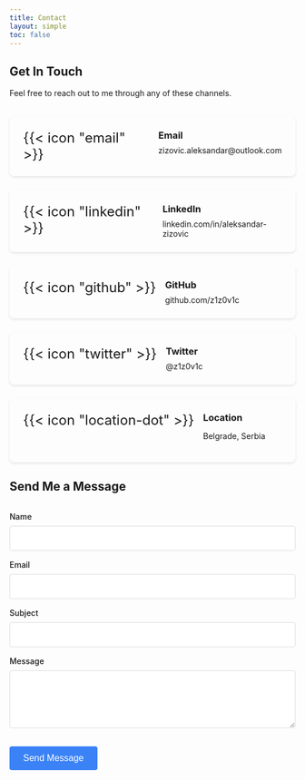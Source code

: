 ```yaml
---
title: Contact
layout: simple
toc: false
---
```


## Get In Touch

Feel free to reach out to me through any of these channels.

<div class="contact-grid">
  <!-- Email -->
  <div class="contact-card">
    <div class="contact-icon">
      {{< icon "email" >}}
    </div>
    <div class="contact-info">
      <h3>Email</h3>
      <a href="mailto:zizovic.aleksandar@outlook.com">zizovic.aleksandar@outlook.com</a>
    </div>
  </div>
  
  <!-- LinkedIn -->
  <div class="contact-card">
    <div class="contact-icon">
      {{< icon "linkedin" >}}
    </div>
    <div class="contact-info">
      <h3>LinkedIn</h3>
      <a href="https://linkedin.com/in/aleksandar-zizovic" target="_blank">linkedin.com/in/aleksandar-zizovic</a>
    </div>
  </div>
  
  <!-- GitHub -->
  <div class="contact-card">
    <div class="contact-icon">
      {{< icon "github" >}}
    </div>
    <div class="contact-info">
      <h3>GitHub</h3>
      <a href="https://github.com/z1z0v1c" target="_blank">github.com/z1z0v1c</a>
    </div>
  </div>
  
  <!-- Twitter -->
  <div class="contact-card">
    <div class="contact-icon">
      {{< icon "twitter" >}}
    </div>
    <div class="contact-info">
      <h3>Twitter</h3>
      <a href="https://twitter.com/z1z0v1c" target="_blank">@z1z0v1c</a>
    </div>
  </div>
  
  <!-- Location -->
  <div class="contact-card">
    <div class="contact-icon">
      {{< icon "location-dot" >}}
    </div>
    <div class="contact-info">
      <h3>Location</h3>
      <p>Belgrade, Serbia</p>
    </div>
  </div>
</div>

<style>
.contact-grid {
  display: grid;
  grid-template-columns: repeat(auto-fill, minmax(300px, 1fr));
  gap: 1.5rem;
  margin-top: 2rem;
}

.contact-card {
  display: flex;
  align-items: flex-start;
  padding: 1.5rem;
  border-radius: 8px;
  background-color: var(--ifm-card-background-color);
  box-shadow: 0 2px 4px rgba(0, 0, 0, 0.1);
  transition: transform 0.2s, box-shadow 0.2s;
}

.contact-card:hover {
  transform: translateY(-3px);
  box-shadow: 0 5px 10px rgba(0, 0, 0, 0.1);
}

.contact-icon {
  margin-right: 1rem;
  color: var(--ifm-color-primary);
  font-size: 1.5rem;
}

.contact-info h3 {
  margin-top: 0;
  margin-bottom: 0.5rem;
}

.contact-info a {
  color: var(--ifm-color-primary);
  text-decoration: none;
}

.contact-info a:hover {
  text-decoration: underline;
}

@media (max-width: 768px) {
  .contact-grid {
    grid-template-columns: 1fr;
  }
}
</style>

## Send Me a Message

<form action="https://formspree.io/f/xgvapgqn" method="POST" id="contact-form">
  <div class="form-row">
    <label for="name">Name</label>
    <input type="text" name="name" id="name" required>
  </div>
  
  <div class="form-row">
    <label for="email">Email</label>
    <input type="email" name="email" id="email" required>
  </div>
  
  <div class="form-row">
    <label for="subject">Subject</label>
    <input type="text" name="subject" id="subject" required>
  </div>
  
  <div class="form-row">
    <label for="message">Message</label>
    <textarea name="message" id="message" rows="4" required></textarea>
  </div>
  
  <button class="btn" type="submit">Send Message</button>
</form>

<!-- <script>
  document.getElementById('contact-form').addEventListener('submit', function(event) {
    event.preventDefault();
    
    const form = event.target;
    const formData = new FormData(form);
    
    fetch(form.action, {
      method: 'POST',
      body: formData,
      headers: {
        'Accept': 'application/json'
      }
    })
    .then(response => {
      if (response.ok) {
        form.reset();
        alert('Thank you for your message! I will get back to you soon.');
      } else {
        alert('Oops! There was a problem submitting your form. Please try again.');
      }
    })
    .catch(error => {
      alert('Oops! There was a problem submitting your form. Please try again.');
    });
  });
</script> -->

<style>
  #contact-form {
    max-width: 600px;
    margin: 2rem 0;
  }
  
  .form-row {
    margin-bottom: 1rem;
  }
  
  label {
    display: block;
    margin-bottom: 0.5rem;
    font-weight: 500;
  }
  
  input, textarea {
    width: 100%;
    padding: 0.75rem;
    border: 1px solid #ddd;
    border-radius: 4px;
    font-size: 1rem;
  }
  
  .btn {
    background-color: #3b82f6;
    color: white;
    border: none;
    padding: 0.75rem 1.5rem;
    border-radius: 4px;
    font-size: 1rem;
    cursor: pointer;
    margin-top: 1rem;
  }
  
  button:hover {
    background-color: #2563eb;
  }
</style>